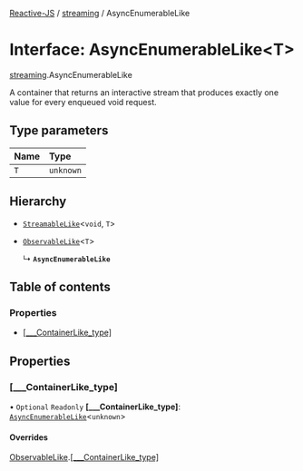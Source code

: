 [Reactive-JS](../README.md) / [streaming](../modules/streaming.md) / AsyncEnumerableLike

# Interface: AsyncEnumerableLike<T\>

[streaming](../modules/streaming.md).AsyncEnumerableLike

A container that returns an interactive stream that produces
exactly one value for every enqueued void request.

## Type parameters

| Name | Type |
| :------ | :------ |
| `T` | `unknown` |

## Hierarchy

- [`StreamableLike`](streaming.StreamableLike.md)<`void`, `T`\>

- [`ObservableLike`](rx.ObservableLike.md)<`T`\>

  ↳ **`AsyncEnumerableLike`**

## Table of contents

### Properties

- [[\_\_\_ContainerLike\_type]](streaming.AsyncEnumerableLike.md#[___containerlike_type])

## Properties

### [\_\_\_ContainerLike\_type]

• `Optional` `Readonly` **[\_\_\_ContainerLike\_type]**: [`AsyncEnumerableLike`](streaming.AsyncEnumerableLike.md)<`unknown`\>

#### Overrides

[ObservableLike](rx.ObservableLike.md).[[___ContainerLike_type]](rx.ObservableLike.md#[___containerlike_type])
